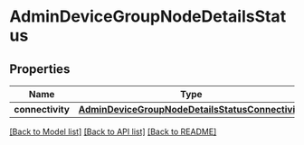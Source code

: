 # AdminDeviceGroupNodeDetailsStatus

## Properties
Name | Type | Description | Notes
------------ | ------------- | ------------- | -------------
**connectivity** | [**AdminDeviceGroupNodeDetailsStatusConnectivity**](AdminDeviceGroupNodeDetailsStatusConnectivity.md) |  | [optional] 

[[Back to Model list]](../README.md#documentation-for-models) [[Back to API list]](../README.md#documentation-for-api-endpoints) [[Back to README]](../README.md)

